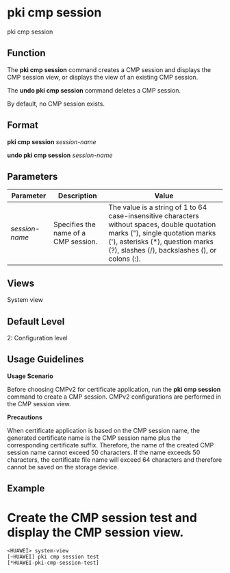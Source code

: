 pki cmp session
===============

pki cmp session

Function
--------



The **pki cmp session** command creates a CMP session and displays the CMP session view, or displays the view of an existing CMP session.

The **undo pki cmp session** command deletes a CMP session.



By default, no CMP session exists.


Format
------

**pki cmp session** *session-name*

**undo pki cmp session** *session-name*


Parameters
----------

| Parameter | Description | Value |
| --- | --- | --- |
| *session-name* | Specifies the name of a CMP session. | The value is a string of 1 to 64 case-insensitive characters without spaces, double quotation marks ("), single quotation marks ('), asterisks (\*), question marks (?), slashes (/), backslashes (\), or colons (:). |



Views
-----

System view


Default Level
-------------

2: Configuration level


Usage Guidelines
----------------

**Usage Scenario**

Before choosing CMPv2 for certificate application, run the **pki cmp session** command to create a CMP session. CMPv2 configurations are performed in the CMP session view.

**Precautions**

When certificate application is based on the CMP session name, the generated certificate name is the CMP session name plus the corresponding certificate suffix. Therefore, the name of the created CMP session name cannot exceed 50 characters. If the name exceeds 50 characters, the certificate file name will exceed 64 characters and therefore cannot be saved on the storage device.


Example
-------

# Create the CMP session test and display the CMP session view.
```
<HUAWEI> system-view
[~HUAWEI] pki cmp session test
[*HUAWEI-pki-cmp-session-test]

```